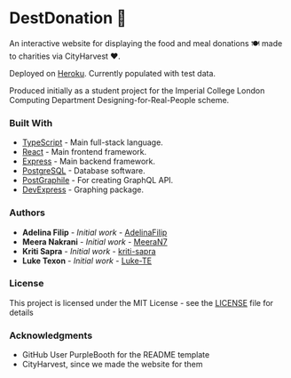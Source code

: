 # DestDonation 🚐

An interactive website for displaying the food and meal donations 🍽️ made to charities via CityHarvest ❤️. 

Deployed on [Heroku](https://destdonation.herokuapp.com/). Currently populated with test data. 

Produced initially as a student project for the Imperial College London Computing Department Designing-for-Real-People scheme.



### Built With

* [TypeScript](https://www.typescriptlang.org/) - Main full-stack language. 
* [React](https://reactjs.org/) - Main frontend framework.
* [Express](https://expressjs.com/) - Main backend framework.
* [PostgreSQL](https://www.postgresql.org/) - Database software.
* [PostGraphile](https://www.graphile.org/postgraphile/) - For creating GraphQL API.
* [DevExpress](https://www.devexpress.com/) - Graphing package.


### Authors

* **Adelina Filip** - *Initial work* - [AdelinaFilip](https://github.com/AdelinaFilip)
* **Meera Nakrani** - *Initial work* - [MeeraN7](https://github.com/MeeraN7)
* **Kriti Sapra** - *Initial work* - [kriti-sapra](https://github.com/kriti-sapra)
* **Luke Texon** - *Initial work* - [Luke-TE](https://github.com/Luke-TE)

### License

This project is licensed under the MIT License - see the [LICENSE](LICENSE) file for details

### Acknowledgments

* GitHub User PurpleBooth for the README template
* CityHarvest, since we made the website for them
